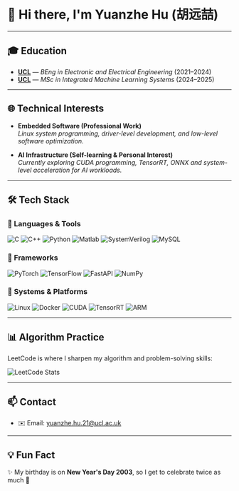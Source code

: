 # 👋 Hi there, I'm **Yuanzhe Hu (胡远喆)**

---

## 🎓 **Education**
- [**UCL**](https://www.ucl.ac.uk) — *BEng in Electronic and Electrical Engineering* (2021–2024)  
- [**UCL**](https://www.ucl.ac.uk) — *MSc in Integrated Machine Learning Systems* (2024–2025)  

---

## 🌐 **Technical Interests**
- **Embedded Software (Professional Work)**  
  *Linux system programming, driver-level development, and low-level software optimization.*  

- **AI Infrastructure (Self-learning & Personal Interest)**  
  *Currently exploring CUDA programming, TensorRT, ONNX and system-level acceleration for AI workloads.*  

---

## 🛠️ **Tech Stack**

### 🔹 Languages & Tools  
![C](https://img.shields.io/badge/C-444444?style=for-the-badge&logo=c&logoColor=white) 
![C++](https://img.shields.io/badge/C++-00599C?style=for-the-badge&logo=c%2B%2B&logoColor=white) 
![Python](https://img.shields.io/badge/Python-3776AB?style=for-the-badge&logo=python&logoColor=white) 
![Matlab](https://img.shields.io/badge/Matlab-FF8C00?style=for-the-badge&logo=mathworks&logoColor=white) 
![SystemVerilog](https://img.shields.io/badge/SystemVerilog-0091BD?style=for-the-badge&logo=verilog&logoColor=white) 
![MySQL](https://img.shields.io/badge/MySQL-4479A1?style=for-the-badge&logo=mysql&logoColor=white)

### 🔹 Frameworks  
![PyTorch](https://img.shields.io/badge/PyTorch-EE4C2C?style=for-the-badge&logo=pytorch&logoColor=white)
![TensorFlow](https://img.shields.io/badge/TensorFlow-FF6F00?style=for-the-badge&logo=tensorflow&logoColor=white)
![FastAPI](https://img.shields.io/badge/FastAPI-009688?style=for-the-badge&logo=fastapi&logoColor=white)
![NumPy](https://img.shields.io/badge/NumPy-013243?style=for-the-badge&logo=numpy&logoColor=white)

### 🔹 Systems & Platforms  
![Linux](https://img.shields.io/badge/Linux-FCC624?style=for-the-badge&logo=linux&logoColor=black)
![Docker](https://img.shields.io/badge/Docker-2496ED?style=for-the-badge&logo=docker&logoColor=white)
![CUDA](https://img.shields.io/badge/CUDA-76B900?style=for-the-badge&logo=nvidia&logoColor=white)
![TensorRT](https://img.shields.io/badge/TensorRT-76B900?style=for-the-badge&logo=nvidia&logoColor=white)
![ARM](https://img.shields.io/badge/ARM-0091BD?style=for-the-badge&logo=arm&logoColor=white)

---

## 📊 **Algorithm Practice**
LeetCode is where I sharpen my algorithm and problem-solving skills:  

![LeetCode Stats](https://leetcard.jacoblin.cool/fervent-hofstadtervjc?site=cn&ext=heatmap&theme=light)

---

## 📫 **Contact**
- ✉️ Email: [yuanzhe.hu.21@ucl.ac.uk](mailto:yuanzhe.hu.21@ucl.ac.uk)  

---

## 💡 **Fun Fact**
✨ My birthday is on **New Year's Day 2003**, so I get to celebrate twice as much 🎉

